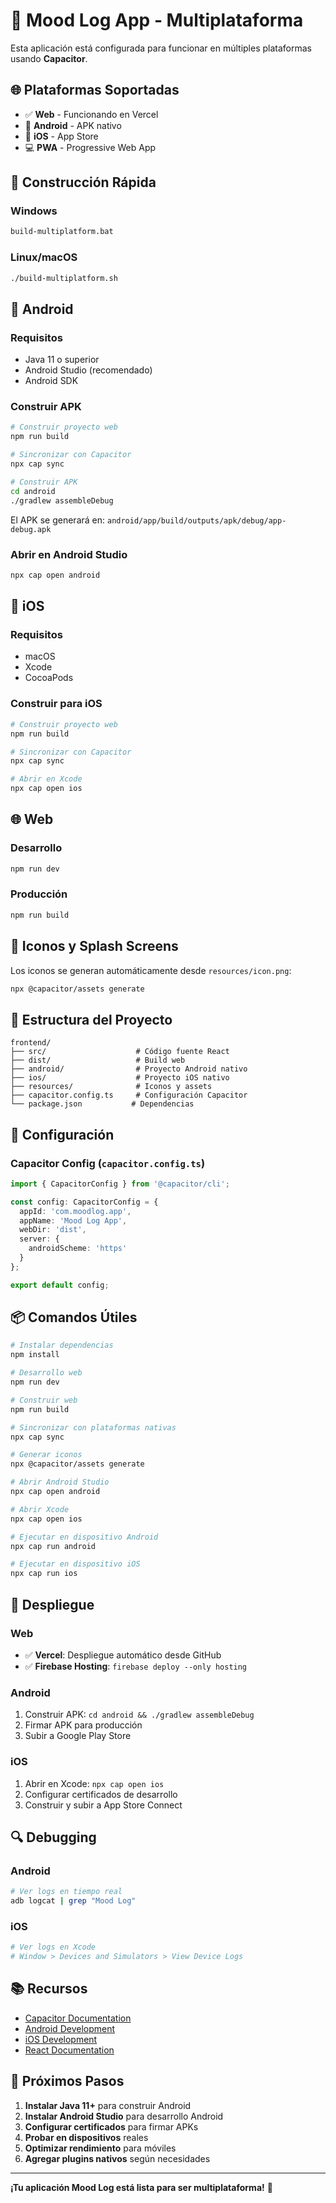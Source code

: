 # 📱 Mood Log App - Multiplataforma

Esta aplicación está configurada para funcionar en múltiples plataformas usando **Capacitor**.

## 🌐 Plataformas Soportadas

- ✅ **Web** - Funcionando en Vercel
- 📱 **Android** - APK nativo
- 🍎 **iOS** - App Store
- 💻 **PWA** - Progressive Web App

## 🚀 Construcción Rápida

### Windows
```bash
build-multiplatform.bat
```

### Linux/macOS
```bash
./build-multiplatform.sh
```

## 📱 Android

### Requisitos
- Java 11 o superior
- Android Studio (recomendado)
- Android SDK

### Construir APK
```bash
# Construir proyecto web
npm run build

# Sincronizar con Capacitor
npx cap sync

# Construir APK
cd android
./gradlew assembleDebug
```

El APK se generará en: `android/app/build/outputs/apk/debug/app-debug.apk`

### Abrir en Android Studio
```bash
npx cap open android
```

## 🍎 iOS

### Requisitos
- macOS
- Xcode
- CocoaPods

### Construir para iOS
```bash
# Construir proyecto web
npm run build

# Sincronizar con Capacitor
npx cap sync

# Abrir en Xcode
npx cap open ios
```

## 🌐 Web

### Desarrollo
```bash
npm run dev
```

### Producción
```bash
npm run build
```

## 🎨 Iconos y Splash Screens

Los iconos se generan automáticamente desde `resources/icon.png`:

```bash
npx @capacitor/assets generate
```

## 📁 Estructura del Proyecto

```
frontend/
├── src/                    # Código fuente React
├── dist/                   # Build web
├── android/                # Proyecto Android nativo
├── ios/                    # Proyecto iOS nativo
├── resources/              # Iconos y assets
├── capacitor.config.ts     # Configuración Capacitor
└── package.json           # Dependencias
```

## 🔧 Configuración

### Capacitor Config (`capacitor.config.ts`)
```typescript
import { CapacitorConfig } from '@capacitor/cli';

const config: CapacitorConfig = {
  appId: 'com.moodlog.app',
  appName: 'Mood Log App',
  webDir: 'dist',
  server: {
    androidScheme: 'https'
  }
};

export default config;
```

## 📦 Comandos Útiles

```bash
# Instalar dependencias
npm install

# Desarrollo web
npm run dev

# Construir web
npm run build

# Sincronizar con plataformas nativas
npx cap sync

# Generar iconos
npx @capacitor/assets generate

# Abrir Android Studio
npx cap open android

# Abrir Xcode
npx cap open ios

# Ejecutar en dispositivo Android
npx cap run android

# Ejecutar en dispositivo iOS
npx cap run ios
```

## 🚀 Despliegue

### Web
- ✅ **Vercel**: Despliegue automático desde GitHub
- ✅ **Firebase Hosting**: `firebase deploy --only hosting`

### Android
1. Construir APK: `cd android && ./gradlew assembleDebug`
2. Firmar APK para producción
3. Subir a Google Play Store

### iOS
1. Abrir en Xcode: `npx cap open ios`
2. Configurar certificados de desarrollo
3. Construir y subir a App Store Connect

## 🔍 Debugging

### Android
```bash
# Ver logs en tiempo real
adb logcat | grep "Mood Log"
```

### iOS
```bash
# Ver logs en Xcode
# Window > Devices and Simulators > View Device Logs
```

## 📚 Recursos

- [Capacitor Documentation](https://capacitorjs.com/docs)
- [Android Development](https://developer.android.com/)
- [iOS Development](https://developer.apple.com/ios/)
- [React Documentation](https://reactjs.org/docs)

## 🎯 Próximos Pasos

1. **Instalar Java 11+** para construir Android
2. **Instalar Android Studio** para desarrollo Android
3. **Configurar certificados** para firmar APKs
4. **Probar en dispositivos** reales
5. **Optimizar rendimiento** para móviles
6. **Agregar plugins nativos** según necesidades

---

**¡Tu aplicación Mood Log está lista para ser multiplataforma!** 🎉
